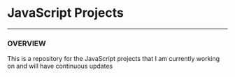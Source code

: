 # JavaScript Projects #

-----

### OVERVIEW  ###

<p> This is a repository for the JavaScript projects that I am currently working on and will have continuous updates </p?


